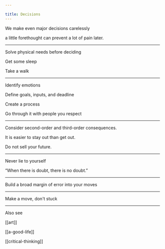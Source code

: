 ```yaml
---
 
title: Decisions
---
```



We make even major decisions carelessly

a little forethought can prevent a lot of pain later. 

---

Solve physical needs before deciding

Get some sleep 

Take a walk 

---

Identify emotions 

Define goals, inputs, and deadline 

Create a process 

Go through it with people you respect

---

Consider second-order and third-order consequences. 

It is easier to stay out than get out.

Do not sell your future. 


---

Never lie to yourself

“When there is doubt, there is no doubt.”

---

Build a broad margin of error into your moves

---

Make a move, don't stuck 


---

Also see 

[[art]]

[[a-good-life]]

[[critical-thinking]]